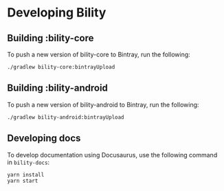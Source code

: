 # Developing Bility

## Building :bility-core

To push a new version of bility-core to Bintray, run the following:

```
./gradlew bility-core:bintrayUpload
```

## Building :bility-android

To push a new version of bility-android to Bintray, run the following:

```
./gradlew bility-android:bintrayUpload
```

## Developing docs

To develop documentation using Docusaurus, use the following command in `bility-docs`:

```
yarn install
yarn start
```